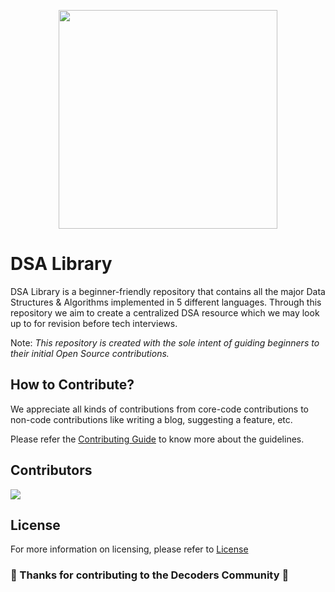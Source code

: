 <p align="center"><img src="https://w10.naukri.com/mailers/2022/naukri-learning/what-is/What-is-Data-Structures-and-Algorithms.jpg" height="350" /></p>

# DSA Library

DSA Library is a beginner-friendly repository that contains all the major Data Structures & Algorithms implemented in 5 different languages. Through this repository we aim to create a centralized DSA resource which we may look up to for revision before tech interviews.

Note: <i>This repository is created with the sole intent of guiding beginners to their initial Open Source contributions.</i>

## How to Contribute?

We appreciate all kinds of contributions from core-code contributions to non-code contributions like writing a blog, suggesting a feature, etc.

Please refer the [Contributing Guide](CONTRIBUTING.md) to know more about the guidelines.

## Contributors

<a href="https://github.com/DecodersCommunity/dsa-library/graphs/contributors">
  <img src="https://contrib.rocks/image?repo=DecodersCommunity/dsa-library" />
</a>

## License

For more information on licensing, please refer to [License](LICENSE)

### 🎉 Thanks for contributing to the Decoders Community 🎉
